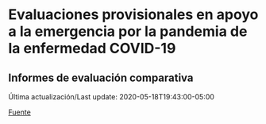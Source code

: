 # Evaluaciones provisionales en apoyo a la emergencia por la pandemia de la enfermedad COVID-19
## Informes de evaluación comparativa
 
 Última actualización/Last update: 2020-05-18T19:43:00-05:00
 
 [Fuente](https://www.gob.mx/salud/documentos/evaluaciones-provisionales-en-apoyo-a-la-emergencia-por-la-pandemia-de-la-enfermedad-covid-19?state=published)
